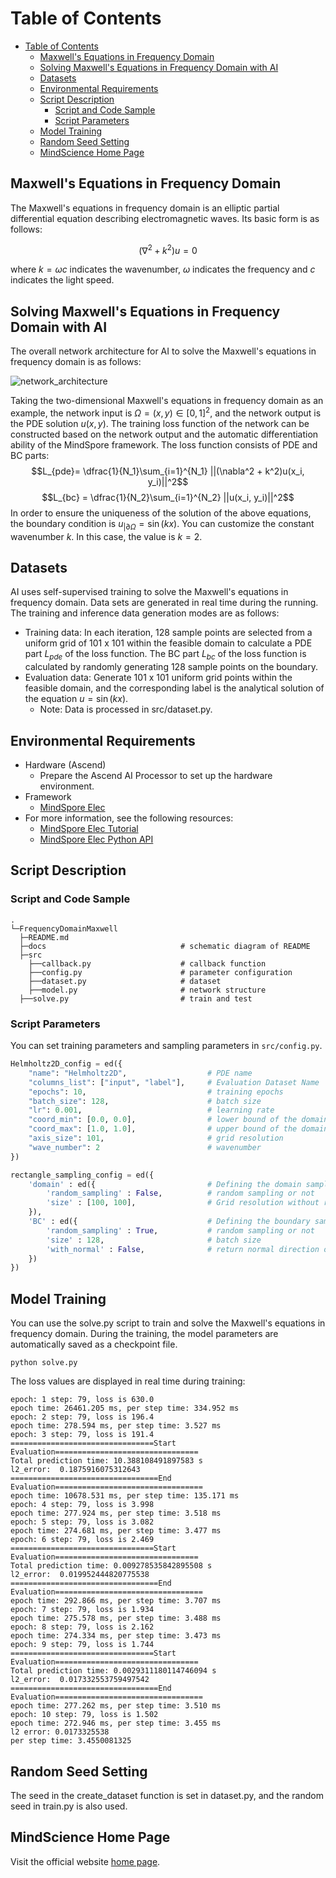 
# Table of Contents

<!-- TOC -->

- [Table of Contents](#table-of-contents)
    - [Maxwell's Equations in Frequency Domain](#maxwells-equations-in-frequency-domain)
    - [Solving Maxwell's Equations in Frequency Domain with AI](#solving-maxwells-equations-in-frequency-domain-with-ai)
    - [Datasets](#datasets)
    - [Environmental Requirements](#environmental-requirements)
    - [Script Description](#script-description)
        - [Script and Code Sample](#script-and-code-sample)
        - [Script Parameters](#script-parameters)
    - [Model Training](#model-training)
    - [Random Seed Setting](#random-seed-setting)
    - [MindScience Home Page](#mindscience-home-page)

<!-- /TOC -->

## Maxwell's Equations in Frequency Domain

The Maxwell's equations in frequency domain is an elliptic partial differential equation describing electromagnetic waves. Its basic form is as follows:

$$(\nabla^2 + k^2)u=0$$

where $k=\omega c$ indicates the wavenumber, $\omega$ indicates the frequency and $c$ indicates the light speed.

## Solving Maxwell's Equations in Frequency Domain with AI

The overall network architecture for AI to solve the Maxwell's equations in frequency domain is as follows:

![network_architecture](./docs/pinns_for_frequency_domain_maxwell.png)

Taking the two-dimensional Maxwell's equations in frequency domain as an example, the network input is $\Omega=(x, y)\in [0,1]^2$, and the network output is the PDE solution $u(x, y)$. The training loss function of the network can be constructed based on the network output and the automatic differentiation ability of the MindSpore framework. The loss function consists of PDE and BC parts:
$$L_{pde}= \dfrac{1}{N_1}\sum_{i=1}^{N_1} ||(\nabla^2 + k^2)u(x_i, y_i)||^2$$
$$L_{bc} = \dfrac{1}{N_2}\sum_{i=1}^{N_2} ||u(x_i, y_i)||^2$$
In order to ensure the uniqueness of the solution of the above equations, the boundary condition  is $u_{|\partial \Omega}=\sin(kx)$. You can customize the constant wavenumber $k$. In this case, the value is $k=2$.

## Datasets

AI uses self-supervised training to solve the Maxwell's equations in frequency domain. Data sets are generated in real time during the running. The training and inference data generation modes are as follows:

- Training data: In each iteration, 128 sample points are selected from a uniform grid of 101 x 101 within the feasible domain to calculate a PDE part $L_{pde}$ of the loss function. The BC part $L_{bc}$ of the loss function is calculated by randomly generating 128 sample points on the boundary.
- Evaluation data: Generate 101 x 101 uniform grid points within the feasible domain, and the corresponding label is the analytical solution of the equation $u=\sin(kx)$.
    - Note: Data is processed in src/dataset.py.

## Environmental Requirements

- Hardware (Ascend)
    - Prepare the Ascend AI Processor to set up the hardware environment.
- Framework
    - [MindSpore Elec](https://gitee.com/mindspore/mindscience/tree/master/MindElec)
- For more information, see the following resources:
    - [MindSpore Elec Tutorial](https://www.mindspore.cn/mindelec/docs/en/master/intro_and_install.html)
    - [MindSpore Elec Python API](https://www.mindspore.cn/mindelec/docs/en/master/mindelec.architecture.html)

## Script Description

### Script and Code Sample

```path
.
└─FrequencyDomainMaxwell
  ├─README.md
  ├─docs                              # schematic diagram of README
  ├─src
    ├──callback.py                    # callback function
    ├──config.py                      # parameter configuration
    ├──dataset.py                     # dataset
    ├──model.py                       # network structure
  ├──solve.py                         # train and test
```

### Script Parameters

You can set training parameters and sampling parameters in `src/config.py`.

```python
Helmholtz2D_config = ed({
    "name": "Helmholtz2D",                  # PDE name
    "columns_list": ["input", "label"],     # Evaluation Dataset Name
    "epochs": 10,                           # training epochs
    "batch_size": 128,                      # batch size
    "lr": 0.001,                            # learning rate
    "coord_min": [0.0, 0.0],                # lower bound of the domain
    "coord_max": [1.0, 1.0],                # upper bound of the domain
    "axis_size": 101,                       # grid resolution
    "wave_number": 2                        # wavenumber
})

rectangle_sampling_config = ed({
    'domain' : ed({                         # Defining the domain sampling
        'random_sampling' : False,          # random sampling or not
        'size' : [100, 100],                # Grid resolution without random sampling
    }),
    'BC' : ed({                             # Defining the boundary sampling
        'random_sampling' : True,           # random sampling or not
        'size' : 128,                       # batch size
        'with_normal' : False,              # return normal direction or not
    })
})
```

## Model Training

You can use the solve.py script to train and solve the Maxwell's equations in frequency domain. During the training, the model parameters are automatically saved as a checkpoint file.

```shell
python solve.py
```

The loss values are displayed in real time during training:

```log
epoch: 1 step: 79, loss is 630.0
epoch time: 26461.205 ms, per step time: 334.952 ms
epoch: 2 step: 79, loss is 196.4
epoch time: 278.594 ms, per step time: 3.527 ms
epoch: 3 step: 79, loss is 191.4
================================Start Evaluation================================
Total prediction time: 10.388108491897583 s
l2_error:  0.1875916075312643
=================================End Evaluation=================================
epoch time: 10678.531 ms, per step time: 135.171 ms
epoch: 4 step: 79, loss is 3.998
epoch time: 277.924 ms, per step time: 3.518 ms
epoch: 5 step: 79, loss is 3.082
epoch time: 274.681 ms, per step time: 3.477 ms
epoch: 6 step: 79, loss is 2.469
================================Start Evaluation================================
Total prediction time: 0.009278535842895508 s
l2_error:  0.019952444820775538
=================================End Evaluation=================================
epoch time: 292.866 ms, per step time: 3.707 ms
epoch: 7 step: 79, loss is 1.934
epoch time: 275.578 ms, per step time: 3.488 ms
epoch: 8 step: 79, loss is 2.162
epoch time: 274.334 ms, per step time: 3.473 ms
epoch: 9 step: 79, loss is 1.744
================================Start Evaluation================================
Total prediction time: 0.0029311180114746094 s
l2_error:  0.017332553759497542
=================================End Evaluation=================================
epoch time: 277.262 ms, per step time: 3.510 ms
epoch: 10 step: 79, loss is 1.502
epoch time: 272.946 ms, per step time: 3.455 ms
l2 error: 0.0173325538
per step time: 3.4550081325
```

## Random Seed Setting

The seed in the create_dataset function is set in dataset.py, and the random seed in train.py is also used.

## MindScience Home Page

Visit the official website [home page](https://gitee.com/mindspore/mindscience).
